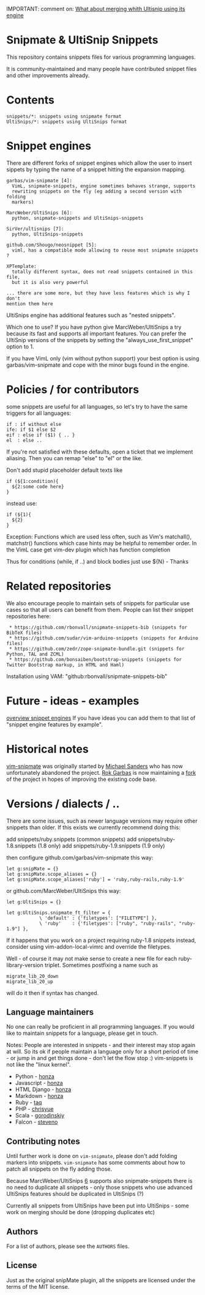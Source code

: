 IMPORTANT: comment on: [What about merging whith Ultisnip using its engine](https://github.com/garbas/vim-snipmate/issues/114)

Snipmate & UltiSnip Snippets
============================

This repository contains snippets files for various programming languages.

It is community-maintained and many people have contributed snippet files and
other improvements already.

Contents
========

    snippets/*: snippets using snipmate format
    UltiSnips/*: snippets using UltiSnips format

Snippet engines
===============

There are different forks of snippet engines which allow the user to insert
sippets by typing the name of a snippet hitting the expansion mapping.

    garbas/vim-snipmate [4]:
      VimL, snipmate-snippets, engine sometimes behaves strange, supports
      rewriting snippets on the fly (eg adding a second version with folding
      markers)

    MarcWeber/UltiSnips [6]:
      python, snipmate-snippets and UltiSnips-snippets

    SirVer/ultisnips [7]:
      python, UltiSnips-snippets

    github.com/Shougo/neosnippet [5]:
      viml, has a compatible mode allowing to reuse most snipmate snippets ?

    XPTemplate:
      totally different syntax, does not read snippets contained in this file,
      but it is also very powerful

    ... there are some more, but they have less features which is why I don't
    mention them here

UltiSnips engine has additional features such as "nested snippets".

Which one to use? If you have python give MarcWeber/UltiSnips a try because its
fast and supports all important features. You can prefer the UltiSnip versions
of the snippets by setting the "always_use_first_snippet" option to 1.

If you have VimL only (vim without python support) your best option is using
garbas/vim-snipmate and cope with the minor bugs found in the engine.


Policies / for contributors
===========================
some snippets are useful for all languages, so let's try to have the same
triggers for all languages:

```
if : if without else
ife: if $1 else $2
eif : else if ($1) { .. }
el  : else ..
```

If you're not satisfied with these defaults, open a ticket that we implement
aliasing. Then you can remap "else" to "el" or the like.


Don't add stupid placeholder default texts like
```
if (${1:condition){
  ${2:some code here}
}
```
instead use:

```
if (${1){
  ${2}
}
```

Exception: Functions which are used less often, such as Vim's matchall(), matchstr()
functions which case hints may be helpful to remember order. In the VimL case
get vim-dev plugin which has function completion

Thus for conditions (while, if ..) and block bodies just use ${N} - Thanks

Related repositories
====================
We also encourage people to maintain sets of snippets for particular use cases
so that all users can benefit from them.  People can list their snippet repositories here:

     * https://github.com/rbonvall/snipmate-snippets-bib (snippets for BibTeX files)
     * https://github.com/sudar/vim-arduino-snippets (snippets for Arduino files)
     * https://github.com/zedr/zope-snipmate-bundle.git (snippets for Python, TAL and ZCML)
     * https://github.com/bonsaiben/bootstrap-snippets (snippets for Twitter Bootstrap markup, in HTML and Haml)

Installation using VAM: "github:rbonvall/snipmate-snippets-bib"


Future - ideas - examples
=========================
[overview snippet engines](http://vim-wiki.mawercer.de/wiki/topic/text-snippets-skeletons-templates.html)
If you have ideas you can add them to that list of "snippet engine features by example".


Historical notes
================

[vim-snipmate][1] was originally started by [Michael Sanders][2] who has now
unfortunately abandoned the project. [Rok Garbas][3] is now maintaining a
[fork][4] of the project in hopes of improving the existing code base.

Versions / dialects / ..
========================
There are some issues, such as newer language versions may require other
snippets than older. If this exists we currently recommend doing this:

add snippets/ruby.snippets (common snippets)
add snippets/ruby-1.8.snippets (1.8 only)
add snippets/ruby-1.9.snippets (1.9 only)

then configure github.com/garbas/vim-snipmate this way:


```vim
let g:snipMate = {}
let g:snipMate.scope_aliases = {}
let g:snipMate.scope_aliases['ruby'] = 'ruby,ruby-rails,ruby-1.9'
```

or github.com/MarcWeber/UltiSnips this way:


```vim
let g:UltiSnips = {}

let g:UltiSnips.snipmate_ft_filter = {
            \ 'default' : {'filetypes': ["FILETYPE"] },
            \ 'ruby'    : {'filetypes': ["ruby", "ruby-rails", "ruby-1.9"] },
```

If it happens that you work on a project requiring ruby-1.8 snippets instead,
consider using vim-addon-local-vimrc and override the filetypes.

Well - of course it may not make sense to create a new file for each
ruby-library-version triplet. Sometimes postfixing a name such as

    migrate_lib_20_down
    migrate_lib_20_up

will do it then if syntax has changed.

Language maintainers
--------------------

No one can really be proficient in all programming languages. If you would like
to maintain snippets for a language, please get in touch.

Notes: People are interested in snippets - and their interest may stop again
at will. So its ok if people maintain a language only for a short period of
time - or jump in and get things done - don't let the flow stop :)
vim-snippets is not like the "linux kernel".

* Python - [honza](http://github.com/honza)
* Javascript - [honza](http://github.com/honza)
* HTML Django - [honza](http://github.com/honza)
* Markdown - [honza](http://github.com/honza)
* Ruby - [taq](http://github.com/taq)
* PHP - [chrisyue](http://github.com/chrisyue)
* Scala - [gorodinskiy](https://github.com/gorodinskiy)
* Falcon - [steveno](https://github.com/steveno)

Contributing notes
------------------

Until further work is done on `vim-snipmate`, please don't add folding markers
into snippets. `vim-snipmate` has some comments about how to patch all snippets
on the fly adding those.

Because MarcWeber/UltiSnips [6] supports also snipmate-snippets there is no
need to duplicate all snippets - only those snippets who use advanced UltiSnips
features should be duplicated in UltiSnips (?)

Currently all snippets from UltiSnips have been put into UltiSnips - some work
on merging should be done (dropping duplicates etc)

Authors
-------

For a list of authors, please see the `AUTHORS` files.

License
-------

Just as the original snipMate plugin, all the snippets are licensed under the
terms of the MIT license.


[1]: http://github.com/garbas/vim-snipmate
[2]: http://github.com/msanders
[3]: http://github.com/garbas
[4]: http://github.com/garbas/vim-snipmate
[5]: http://github.com/Shougo/neosnippet
[6]: http://github.com/MarcWeber/UltiSnips
[7]: http://github.com/SirVer/ultisnips
